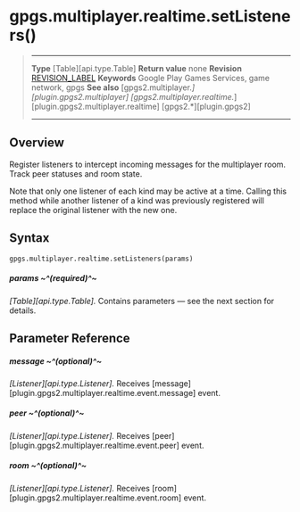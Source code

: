 # gpgs.multiplayer.realtime.setListeners()

> --------------------- ------------------------------------------------------------------------------------------
> __Type__              [Table][api.type.Table]
> __Return value__      none
> __Revision__          [REVISION_LABEL](REVISION_URL)
> __Keywords__          Google Play Games Services, game network, gpgs
> __See also__          [gpgs2.multiplayer.*][plugin.gpgs2.multiplayer]
>                       [gpgs2.multiplayer.realtime.*][plugin.gpgs2.multiplayer.realtime]
>                       [gpgs2.*][plugin.gpgs2]
> --------------------- ------------------------------------------------------------------------------------------

## Overview

Register listeners to intercept incoming messages for the multiplayer room. Track peer statuses and room state.

Note that only one listener of each kind may be active at a time. Calling this method while another listener of a kind was previously registered will replace the original listener with the new one.

## Syntax

	gpgs.multiplayer.realtime.setListeners(params)

##### params ~^(required)^~
_[Table][api.type.Table]._ Contains parameters — see the next section for details.

## Parameter Reference

##### message ~^(optional)^~
_[Listener][api.type.Listener]._ Receives [message][plugin.gpgs2.multiplayer.realtime.event.message] event.

##### peer ~^(optional)^~
_[Listener][api.type.Listener]._ Receives [peer][plugin.gpgs2.multiplayer.realtime.event.peer] event.

##### room ~^(optional)^~
_[Listener][api.type.Listener]._ Receives [room][plugin.gpgs2.multiplayer.realtime.event.room] event.